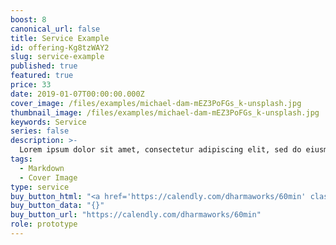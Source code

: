 ```yaml
---
boost: 8
canonical_url: false
title: Service Example
id: offering-Kg8tzWAY2
slug: service-example
published: true
featured: true
price: 33
date: 2019-01-07T00:00:00.000Z
cover_image: /files/examples/michael-dam-mEZ3PoFGs_k-unsplash.jpg
thumbnail_image: /files/examples/michael-dam-mEZ3PoFGs_k-unsplash.jpg
keywords: Service
series: false
description: >-
  Lorem ipsum dolor sit amet, consectetur adipiscing elit, sed do eiusmod tempor incididunt ut labore et dolore magna aliqua. Ut enim ad minim veniam, quis nostrud exercitation ullamco laboris nisi ut aliquip ex ea commodo consequat. Duis aute irure dolor in reprehenderit in voluptate velit esse cillum dolore eu fugiat nulla pariatur. Excepteur sint occaecat cupidatat non proident, sunt in culpa qui officia deserunt mollit anim id est laborum.
tags:
  - Markdown
  - Cover Image
type: service
buy_button_html: "<a href='https://calendly.com/dharmaworks/60min' class='btn btn-lg btn-primary'>Book A Session</a> "
buy_button_data: "{}"
buy_button_url: "https://calendly.com/dharmaworks/60min"
role: prototype
---
```


